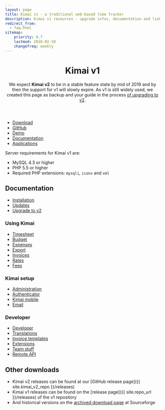 ```yaml
---
layout: page
title: Kimai v1 - a traditional web-based time tracker
description: Kimai v1 resources - upgrade infos, documentation and links
redirect_from:
  - faq.html
sitemap:
    priority: 0.7
    lastmod: 2018-02-10
    changefreq: weekly
---
```


<header class="major">
	<h1>Kimai v1</h1>
    <p>
        We expect <b>Kimai v2</b> to be in a stable feature state by mid of 2019 and by then the support for v1 will slowly expire.    
        As v1 is still widely used, we created this page as backup and your guide in the process 
        <a href="/documentation/upgrade-kimai-v1/"> of upgrading to v2</a>. 
    </p>
</header>

<ul class="actions">
    <li><a href="{{ site.stable_url }}" class="button special icon fa-download">Download</a></li>
    <li><a href="{{ site.repo_url }}" class="button icon fa-github">GitHub</a></li>
    <li><a href="demo.html" class="button icon fa-desktop">Demo</a></li>
    <li><a href="https://github.com/kimai/manuals/" class="button icon fa-file-pdf-o">Documentation</a></li>
    <li><a href="apps/" class="button icon fa-archive">Applications</a></li>
</ul>

Server requirements for Kimai v1 are: 

- MySQL 4.3 or higher
- PHP 5.5 or higher
- Required PHP extensions: `mysqli`, `iconv` and `xml`

## Documentation

* [Installation](installation/)
* [Updates](updates/)
* [Upgrade to v2](/documentation/upgrade-kimai-v1/)

### Using Kimai

* [Timesheet](timesheet/)
* [Budget](budget/)
* [Expenses](expenses/)
* [Export](export/)
* [Invoices](invoices/)
* [Rates](rates/)
* [Fees](fees/)

### Kimai setup

* [Administration](administration/)
* [Authenticator](authenticator/)
* [Kimai mobile](kimai-mobile/)
* [Email](email/)

### Developer

* [Developer](developer/)
* [Translations](translations/)
* [Invoice templates](invoice-templates/)
* [Extensions](extensions/)
* [Team stuff](team/)
* [Remote API](api/)

## Other downloads

- Kimai v2 releases can be found at our [GitHub release page]({{ site.kimai_v2_repo }}/releases)
- Kimai v1 releases can be found on the [release page]({{ site.repo_url }}/releases) of the v1 repository
- And historical versions on the [archived download page](https://sourceforge.net/projects/kimai/files/) at Sourceforge
